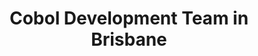 ---
title: Cobol Development Team in Brisbane
permalink: /landings/locations/brisbane/developer/cobol
technology: Cobol
location: Brisbane
---